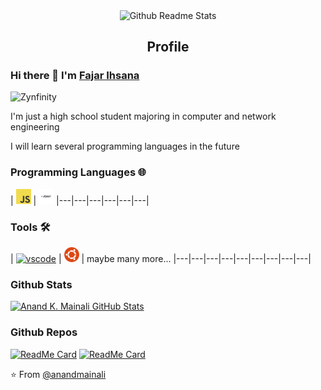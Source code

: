 <p align="center">
 <img width="100px" src="https://res.cloudinary.com/anuraghazra/image/upload/v1594908242/logo_ccswme.svg" align="center" alt="Github Readme Stats" />
 <h2 align="center">Profile</h2>
</p>

### Hi there 👋 I'm [Fajar Ihsana](https://ihsanafajar.blogspot.com/)


<img src="https://komarev.com/ghpvc/?username=Zynfinity" alt="Zynfinity" />

<div>
 <p>
I'm just a high school student majoring in computer and network engineering

I will learn several programming languages in the future
</p>
</div>

### Programming Languages 🌐

|  [<img src="https://raw.githubusercontent.com/github/explore/80688e429a7d4ef2fca1e82350fe8e3517d3494d/topics/javascript/javascript.png" alt="jQuery" width="24">](https://jquery.com/) | [<img src="https://raw.githubusercontent.com/github/explore/80688e429a7d4ef2fca1e82350fe8e3517d3494d/topics/jquery/jquery.png" alt="jQuery" width="24">](https://jquery.com/)
|---|---|---|---|---|---|
 
### Tools 🛠️

| [<img src="https://upload.wikimedia.org/wikipedia/commons/thumb/2/2d/Visual_Studio_Code_1.18_icon.svg/1200px-Visual_Studio_Code_1.18_icon.svg.png" alt="vscode" width="24">](https://code.visualstudio.com/) | [<img src="https://raw.githubusercontent.com/github/explore/80688e429a7d4ef2fca1e82350fe8e3517d3494d/topics/ubuntu/ubuntu.png" alt="Ubuntu" width="24">](https://ubuntu.com/)  | maybe many more...
|---|---|---|---|---|---|---|---|---|

### Github Stats

[![Anand K. Mainali GitHub Stats](https://github-readme-stats.vercel.app/api?username=Zynfinity&show_icons=true&count_private=true)](https://github.com/Zynfinity)

### Github Repos

[![ReadMe Card](https://github-readme-stats.vercel.app/api/pin/?username=Zynfinity&repo=PackageTemplate&show_owner=true)](https://github.com/Zynfinity/PackageTemplate)
[![ReadMe Card](https://github-readme-stats.vercel.app/api/pin/?username=Zynfinity&repo=Foods-Ecommerce&show_owner=true)](https://github.com/Zynfinity/Foods-Ecommerce)

⭐️ From [@anandmainali](https://github.com/anandmainali)
